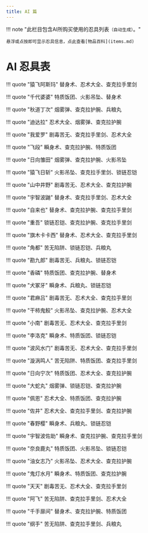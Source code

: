 ```yaml
---
title: AI 篇
---
```


!!! note "此栏目包含AI所购买使用的忍具列表`（自动生成）`。"

    悬浮或点按即可显示忍具信息，点此查看[物品百科](items.md)

# AI 忍具表

!!! quote "猿飞阿斯玛"
	<span class="hint--right hint--medium" aria-label="立即从受伤状态中恢复并进入隐身状态1.5s【100金币/次】">替身术</span>、<span class="hint--top hint--medium" aria-label="减少普通技能的冷却时间，并提高所有攻击的暴击率及暴击伤害【CD大于10减少5s，反之减少4s】">忍术大全</span>、<span class="hint--top hint--medium" aria-label="每攻击一名敌人将获得伤害18%的查克拉【包括守护忍】">查克拉手里剑</span>

!!! quote "千代婆婆"
	<span class="hint--right hint--medium" aria-label="提高使用拉面的回复量至4500，并降低拉面冷却时间2s">特质饭团</span>、<span class="hint--top hint--medium" aria-label="减少敌方33%受击的查克拉获取">火影吊坠</span>、<span class="hint--top hint--medium" aria-label="立即从受伤状态中恢复并进入隐身状态1.5s【100金币/次】">替身术</span>

!!! quote "秋道丁次"
	<span class="hint--right hint--medium" aria-label="提高角色移动速度并持续6s，前3s处于隐身状态">烟雾弹</span>、<span class="hint--top hint--medium" aria-label="提升角色25%额外的受击查克拉获取">查克拉护腕</span>、<span class="hint--top hint--medium" aria-label="普通攻击追加破防效果，并提升伤害【通灵有效】">兵粮丸</span>

!!! quote "迪达拉"
	<span class="hint--right hint--medium" aria-label="减少普通技能的冷却时间，并提高所有攻击的暴击率及暴击伤害【CD大于10减少5s，反之减少4s】">忍术大全</span>、<span class="hint--top hint--medium" aria-label="提高角色移动速度并持续6s，前3s处于隐身状态">烟雾弹</span>、<span class="hint--top hint--medium" aria-label="提升角色25%额外的受击查克拉获取">查克拉护腕</span>

!!! quote "我爱罗"
	<span class="hint--right hint--medium" aria-label="对首个受击的忍者，持续5s每秒流失4%最大生命值和1.5s减速">剧毒苦无</span>、<span class="hint--top hint--medium" aria-label="每攻击一名敌人将获得伤害18%的查克拉【包括守护忍】">查克拉手里剑</span>、<span class="hint--top hint--medium" aria-label="减少普通技能的冷却时间，并提高所有攻击的暴击率及暴击伤害【CD大于10减少5s，反之减少4s】">忍术大全</span>

!!! quote "飞段"
	<span class="hint--right hint--medium" aria-label="向前瞬身移动中等距离，期间处于无敌状态">瞬身术</span>、<span class="hint--top hint--medium" aria-label="提升角色25%额外的受击查克拉获取">查克拉护腕</span>、<span class="hint--top hint--medium" aria-label="提高使用拉面的回复量至4500，并降低拉面冷却时间2s">特质饭团</span>

!!! quote "日向雏田"
	<span class="hint--right hint--medium" aria-label="提高角色移动速度并持续6s，前3s处于隐身状态">烟雾弹</span>、<span class="hint--top hint--medium" aria-label="提升角色25%额外的受击查克拉获取">查克拉护腕</span>、<span class="hint--top hint--medium" aria-label="减少敌方33%受击的查克拉获取">火影吊坠</span>

!!! quote "猿飞日斩"
	<span class="hint--right hint--medium" aria-label="减少敌方33%受击的查克拉获取">火影吊坠</span>、<span class="hint--top hint--medium" aria-label="每攻击一名敌人将获得伤害18%的查克拉【包括守护忍】">查克拉手里剑</span>、<span class="hint--top hint--medium" aria-label="提高角色3000HP上限并减少25%所受到的伤害【通灵有效】">锁链忍铠</span>

!!! quote "山中井野"
	<span class="hint--right hint--medium" aria-label="对首个受击的忍者，持续5s每秒流失4%最大生命值和1.5s减速">剧毒苦无</span>、<span class="hint--top hint--medium" aria-label="减少普通技能的冷却时间，并提高所有攻击的暴击率及暴击伤害【CD大于10减少5s，反之减少4s】">忍术大全</span>、<span class="hint--top hint--medium" aria-label="提升角色25%额外的受击查克拉获取">查克拉护腕</span>

!!! quote "宇智波鼬"
	<span class="hint--right hint--medium" aria-label="立即从受伤状态中恢复并进入隐身状态1.5s【100金币/次】">替身术</span>、<span class="hint--top hint--medium" aria-label="每攻击一名敌人将获得伤害18%的查克拉【包括守护忍】">查克拉手里剑</span>、<span class="hint--top hint--medium" aria-label="减少普通技能的冷却时间，并提高所有攻击的暴击率及暴击伤害【CD大于10减少5s，反之减少4s】">忍术大全</span>

!!! quote "自来也"
	<span class="hint--right hint--medium" aria-label="立即从受伤状态中恢复并进入隐身状态1.5s【100金币/次】">替身术</span>、<span class="hint--top hint--medium" aria-label="提升角色25%额外的受击查克拉获取">查克拉护腕</span>、<span class="hint--top hint--medium" aria-label="每攻击一名敌人将获得伤害18%的查克拉【包括守护忍】">查克拉手里剑</span>

!!! quote "重吾"
	<span class="hint--right hint--medium" aria-label="提高角色3000HP上限并减少25%所受到的伤害【通灵有效】">锁链忍铠</span>、<span class="hint--top hint--medium" aria-label="提升角色25%额外的受击查克拉获取">查克拉护腕</span>、<span class="hint--top hint--medium" aria-label="每攻击一名敌人将获得伤害18%的查克拉【包括守护忍】">查克拉手里剑</span>

!!! quote "旗木卡卡西"
	<span class="hint--right hint--medium" aria-label="立即从受伤状态中恢复并进入隐身状态1.5s【100金币/次】">替身术</span>、<span class="hint--top hint--medium" aria-label="减少普通技能的冷却时间，并提高所有攻击的暴击率及暴击伤害【CD大于10减少5s，反之减少4s】">忍术大全</span>、<span class="hint--top hint--medium" aria-label="每攻击一名敌人将获得伤害18%的查克拉【包括守护忍】">查克拉手里剑</span>

!!! quote "角都"
	<span class="hint--right hint--medium" aria-label="释放一个苦无陷阱，触发后将击倒敌人并造成伤害【随等级成长增加伤害，500 * 等级】">苦无陷阱</span>、<span class="hint--top hint--medium" aria-label="提高角色3000HP上限并减少25%所受到的伤害【通灵有效】">锁链忍铠</span>、<span class="hint--top hint--medium" aria-label="普通攻击追加破防效果，并提升伤害【通灵有效】">兵粮丸</span>

!!! quote "勘九郎"
	<span class="hint--right hint--medium" aria-label="对首个受击的忍者，持续5s每秒流失4%最大生命值和1.5s减速">剧毒苦无</span>、<span class="hint--top hint--medium" aria-label="普通攻击追加破防效果，并提升伤害【通灵有效】">兵粮丸</span>、<span class="hint--top hint--medium" aria-label="提高角色3000HP上限并减少25%所受到的伤害【通灵有效】">锁链忍铠</span>

!!! quote "香磷"
	<span class="hint--right hint--medium" aria-label="提高使用拉面的回复量至4500，并降低拉面冷却时间2s">特质饭团</span>、<span class="hint--top hint--medium" aria-label="提升角色25%额外的受击查克拉获取">查克拉护腕</span>、<span class="hint--top hint--medium" aria-label="立即从受伤状态中恢复并进入隐身状态1.5s【100金币/次】">替身术</span>

!!! quote "犬冢牙"
	<span class="hint--right hint--medium" aria-label="向前瞬身移动中等距离，期间处于无敌状态">瞬身术</span>、<span class="hint--top hint--medium" aria-label="普通攻击追加破防效果，并提升伤害【通灵有效】">兵粮丸</span>、<span class="hint--top hint--medium" aria-label="提高角色3000HP上限并减少25%所受到的伤害【通灵有效】">锁链忍铠</span>

!!! quote "君麻吕"
	<span class="hint--right hint--medium" aria-label="对首个受击的忍者，持续5s每秒流失4%最大生命值和1.5s减速">剧毒苦无</span>、<span class="hint--top hint--medium" aria-label="减少普通技能的冷却时间，并提高所有攻击的暴击率及暴击伤害【CD大于10减少5s，反之减少4s】">忍术大全</span>、<span class="hint--top hint--medium" aria-label="每攻击一名敌人将获得伤害18%的查克拉【包括守护忍】">查克拉手里剑</span>

!!! quote "干柿鬼鲛"
	<span class="hint--right hint--medium" aria-label="减少敌方33%受击的查克拉获取">火影吊坠</span>、<span class="hint--top hint--medium" aria-label="提升角色25%额外的受击查克拉获取">查克拉护腕</span>、<span class="hint--top hint--medium" aria-label="减少普通技能的冷却时间，并提高所有攻击的暴击率及暴击伤害【CD大于10减少5s，反之减少4s】">忍术大全</span>

!!! quote "小南"
	<span class="hint--right hint--medium" aria-label="对首个受击的忍者，持续5s每秒流失4%最大生命值和1.5s减速">剧毒苦无</span>、<span class="hint--top hint--medium" aria-label="减少普通技能的冷却时间，并提高所有攻击的暴击率及暴击伤害【CD大于10减少5s，反之减少4s】">忍术大全</span>、<span class="hint--top hint--medium" aria-label="每攻击一名敌人将获得伤害18%的查克拉【包括守护忍】">查克拉手里剑</span>

!!! quote "李洛克"
	<span class="hint--right hint--medium" aria-label="向前瞬身移动中等距离，期间处于无敌状态">瞬身术</span>、<span class="hint--top hint--medium" aria-label="提高使用拉面的回复量至4500，并降低拉面冷却时间2s">特质饭团</span>、<span class="hint--top hint--medium" aria-label="提高角色3000HP上限并减少25%所受到的伤害【通灵有效】">锁链忍铠</span>

!!! quote "波风水门"
	<span class="hint--right hint--medium" aria-label="对首个受击的忍者，持续5s每秒流失4%最大生命值和1.5s减速">剧毒苦无</span>、<span class="hint--top hint--medium" aria-label="减少普通技能的冷却时间，并提高所有攻击的暴击率及暴击伤害【CD大于10减少5s，反之减少4s】">忍术大全</span>、<span class="hint--top hint--medium" aria-label="每攻击一名敌人将获得伤害18%的查克拉【包括守护忍】">查克拉手里剑</span>

!!! quote "漩涡鸣人"
	<span class="hint--right hint--medium" aria-label="释放一个苦无陷阱，触发后将击倒敌人并造成伤害【随等级成长增加伤害，500 * 等级】">苦无陷阱</span>、<span class="hint--top hint--medium" aria-label="提高使用拉面的回复量至4500，并降低拉面冷却时间2s">特质饭团</span>、<span class="hint--top hint--medium" aria-label="每攻击一名敌人将获得伤害18%的查克拉【包括守护忍】">查克拉手里剑</span>

!!! quote "日向宁次"
	<span class="hint--right hint--medium" aria-label="提高使用拉面的回复量至4500，并降低拉面冷却时间2s">特质饭团</span>、<span class="hint--top hint--medium" aria-label="减少普通技能的冷却时间，并提高所有攻击的暴击率及暴击伤害【CD大于10减少5s，反之减少4s】">忍术大全</span>、<span class="hint--top hint--medium" aria-label="提升角色25%额外的受击查克拉获取">查克拉护腕</span>

!!! quote "大蛇丸"
	<span class="hint--right hint--medium" aria-label="提高角色移动速度并持续6s，前3s处于隐身状态">烟雾弹</span>、<span class="hint--top hint--medium" aria-label="提高角色3000HP上限并减少25%所受到的伤害【通灵有效】">锁链忍铠</span>、<span class="hint--top hint--medium" aria-label="提升角色25%额外的受击查克拉获取">查克拉护腕</span>

!!! quote "佩恩"
	<span class="hint--right hint--medium" aria-label="减少普通技能的冷却时间，并提高所有攻击的暴击率及暴击伤害【CD大于10减少5s，反之减少4s】">忍术大全</span>、<span class="hint--top hint--medium" aria-label="提高使用拉面的回复量至4500，并降低拉面冷却时间2s">特质饭团</span>、<span class="hint--top hint--medium" aria-label="提升角色25%额外的受击查克拉获取">查克拉护腕</span>

!!! quote "佐井"
	<span class="hint--right hint--medium" aria-label="减少普通技能的冷却时间，并提高所有攻击的暴击率及暴击伤害【CD大于10减少5s，反之减少4s】">忍术大全</span>、<span class="hint--top hint--medium" aria-label="每攻击一名敌人将获得伤害18%的查克拉【包括守护忍】">查克拉手里剑</span>、<span class="hint--top hint--medium" aria-label="提升角色25%额外的受击查克拉获取">查克拉护腕</span>

!!! quote "春野樱"
	<span class="hint--right hint--medium" aria-label="向前瞬身移动中等距离，期间处于无敌状态">瞬身术</span>、<span class="hint--top hint--medium" aria-label="普通攻击追加破防效果，并提升伤害【通灵有效】">兵粮丸</span>、<span class="hint--top hint--medium" aria-label="提高角色3000HP上限并减少25%所受到的伤害【通灵有效】">锁链忍铠</span>

!!! quote "宇智波佐助"
	<span class="hint--right hint--medium" aria-label="向前瞬身移动中等距离，期间处于无敌状态">瞬身术</span>、<span class="hint--top hint--medium" aria-label="提升角色25%额外的受击查克拉获取">查克拉护腕</span>、<span class="hint--top hint--medium" aria-label="每攻击一名敌人将获得伤害18%的查克拉【包括守护忍】">查克拉手里剑</span>

!!! quote "奈良鹿丸"
	<span class="hint--right hint--medium" aria-label="提高使用拉面的回复量至4500，并降低拉面冷却时间2s">特质饭团</span>、<span class="hint--top hint--medium" aria-label="减少敌方33%受击的查克拉获取">火影吊坠</span>、<span class="hint--top hint--medium" aria-label="提高角色3000HP上限并减少25%所受到的伤害【通灵有效】">锁链忍铠</span>

!!! quote "油女志乃"
	<span class="hint--right hint--medium" aria-label="减少敌方33%受击的查克拉获取">火影吊坠</span>、<span class="hint--top hint--medium" aria-label="减少普通技能的冷却时间，并提高所有攻击的暴击率及暴击伤害【CD大于10减少5s，反之减少4s】">忍术大全</span>、<span class="hint--top hint--medium" aria-label="提升角色25%额外的受击查克拉获取">查克拉护腕</span>

!!! quote "鬼灯水月"
	<span class="hint--right hint--medium" aria-label="向前瞬身移动中等距离，期间处于无敌状态">瞬身术</span>、<span class="hint--top hint--medium" aria-label="提高使用拉面的回复量至4500，并降低拉面冷却时间2s">特质饭团</span>、<span class="hint--top hint--medium" aria-label="提升角色25%额外的受击查克拉获取">查克拉护腕</span>

!!! quote "天天"
	<span class="hint--right hint--medium" aria-label="对首个受击的忍者，持续5s每秒流失4%最大生命值和1.5s减速">剧毒苦无</span>、<span class="hint--top hint--medium" aria-label="减少普通技能的冷却时间，并提高所有攻击的暴击率及暴击伤害【CD大于10减少5s，反之减少4s】">忍术大全</span>、<span class="hint--top hint--medium" aria-label="每攻击一名敌人将获得伤害18%的查克拉【包括守护忍】">查克拉手里剑</span>

!!! quote "阿飞"
	<span class="hint--right hint--medium" aria-label="释放一个苦无陷阱，触发后将击倒敌人并造成伤害【随等级成长增加伤害，500 * 等级】">苦无陷阱</span>、<span class="hint--top hint--medium" aria-label="每攻击一名敌人将获得伤害18%的查克拉【包括守护忍】">查克拉手里剑</span>、<span class="hint--top hint--medium" aria-label="减少普通技能的冷却时间，并提高所有攻击的暴击率及暴击伤害【CD大于10减少5s，反之减少4s】">忍术大全</span>

!!! quote "千手扉间"
	<span class="hint--right hint--medium" aria-label="立即从受伤状态中恢复并进入隐身状态1.5s【100金币/次】">替身术</span>、<span class="hint--top hint--medium" aria-label="提升角色25%额外的受击查克拉获取">查克拉护腕</span>、<span class="hint--top hint--medium" aria-label="提高使用拉面的回复量至4500，并降低拉面冷却时间2s">特质饭团</span>

!!! quote "纲手"
	<span class="hint--right hint--medium" aria-label="释放一个苦无陷阱，触发后将击倒敌人并造成伤害【随等级成长增加伤害，500 * 等级】">苦无陷阱</span>、<span class="hint--top hint--medium" aria-label="每攻击一名敌人将获得伤害18%的查克拉【包括守护忍】">查克拉手里剑</span>、<span class="hint--top hint--medium" aria-label="普通攻击追加破防效果，并提升伤害【通灵有效】">兵粮丸</span>


<link rel="stylesheet" href="https://cdnjs.cloudflare.com/ajax/libs/hint.css/2.7.0/hint.min.css" integrity="sha512-gnj0WGxmbeTgYXck9CyFjrdkEFcZE4xwnJb/nG3bcl5OlWHJ9ixRkJK0MDPtCytnO3IBIh0Omqawv0UPpl0LoA==" crossorigin="anonymous" referrerpolicy="no-referrer" />
